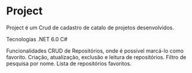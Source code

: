 # Project
Project é um Crud de cadastro de catalo de projetos desenvolvidos.

Tecnologias
.NET 6.0
C#

Funcionalidades
CRUD de Repositórios, onde é possivel marcá-lo como favorito.
Criação, atualização, exclusão e leitura de repositórios.
Filtro de pesquisa por nome.
Lista de repositórios favoritos.
